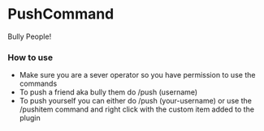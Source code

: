 # PushCommand
Bully People!


### How to use

- Make sure you are a sever operator so you have permission to use the commands
- To push a friend aka bully them do /push (username)
- To push yourself you can either do /push (your-username) or use the /pushitem command and right click with the custom item added to the plugin
